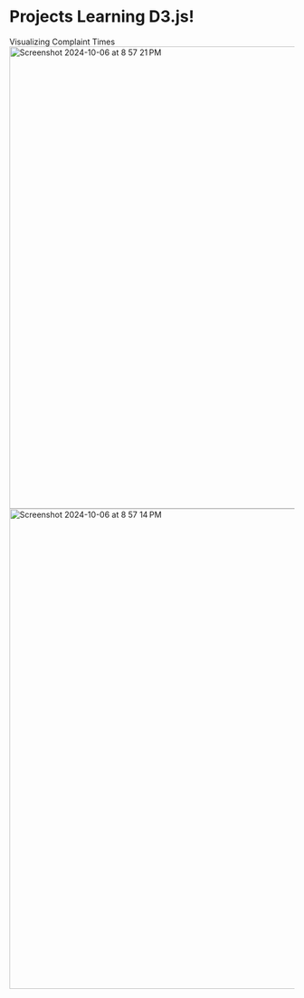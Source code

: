# Projects Learning D3.js!


Visualizing Complaint Times
<img width="818" alt="Screenshot 2024-10-06 at 8 57 21 PM" src="https://github.com/user-attachments/assets/35427cf6-6f31-4eb5-8a1f-0c6ea1b32394">
<img width="850" alt="Screenshot 2024-10-06 at 8 57 14 PM" src="https://github.com/user-attachments/assets/3f5ab607-6941-4380-9157-2db3595bf9f8">
